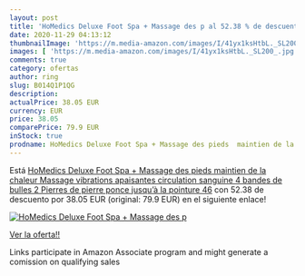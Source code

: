 ```yaml
---
layout: post
title: 'HoMedics Deluxe Foot Spa + Massage des p al 52.38 % de descuento'
date: 2020-11-29 04:13:12
thumbnailImage: 'https://m.media-amazon.com/images/I/41yx1ksHtbL._SL200_.jpg'
images: [ 'https://m.media-amazon.com/images/I/41yx1ksHtbL._SL200_.jpg' ]
comments: true
category: ofertas
author: ring
slug: B014Q1P1QG
description:
actualPrice: 38.05 EUR
currency: EUR
price: 38.05
comparePrice: 79.9 EUR
inStock: true
prodname: HoMedics Deluxe Foot Spa + Massage des pieds  maintien de la chaleur  Massage vibrations apaisantes  circulation sanguine  4 bandes de bulles  2 Pierres de pierre ponce  jusqu’à la pointure 46
---
```


Está [HoMedics Deluxe Foot Spa + Massage des pieds  maintien de la chaleur  Massage vibrations apaisantes  circulation sanguine  4 bandes de bulles  2 Pierres de pierre ponce  jusqu’à la pointure 46](https://www.amazon.fr/dp/B014Q1P1QG/?tag=tolees0d-21) con 52.38 de descuento por 38.05 EUR (original: 79.9 EUR) en el siguiente enlace!

[![HoMedics Deluxe Foot Spa + Massage des p](https://m.media-amazon.com/images/I/41yx1ksHtbL._SL200_.jpg)](https://www.amazon.fr/dp/B014Q1P1QG/?tag=tolees0d-21)

[Ver la oferta!!](https://www.amazon.fr/dp/B014Q1P1QG/?tag=tolees0d-21)

Links participate in Amazon Associate program and might generate a comission on qualifying sales


